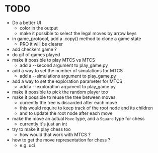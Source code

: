 # TODO
- Do a better UI
  - color in the output
  - make it possible to select the legal moves by arrow keys
- in game_protocol, add a .copy() method to clone a game state
  - PRO it will be clearer
- add checkers game ?
- do gif of games played
- make it possible to play MTCS vs MTCS
  - add a --second argument to play_game.py
- add a way to set the number of simulations for MTCS
  - add a --simulations argument to play_game.py
- add a way to set the exploration parameter for MTCS
  - add a --exploration argument to play_game.py
- make it possible to pick the random player too
- make it possible to reuse the tree between moves
  - currently the tree is discarded after each move
  - this would require to keep track of the root node and its children
  - and to update the root node after each move
- make the move an actual `Move` type, and a `Square` type for chess
  - currently it's just an int
- try to make it play chess too
  - how would that work with MTCS ?
- how to get the move representation for chess ?
  - e.g. uci

